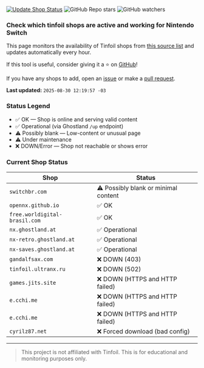 [![Update Shop Status](https://github.com/melogabriel/tinfoil-shops-status/actions/workflows/update.yml/badge.svg)](https://github.com/melogabriel/tinfoil-shops-status/actions/workflows/update.yml) ![GitHub Repo stars](https://img.shields.io/github/stars/melogabriel/tinfoil-shops-status) ![GitHub watchers](https://img.shields.io/github/watchers/melogabriel/tinfoil-shops-status)

### Check which tinfoil shops are active and working for Nintendo Switch

This page monitors the availability of Tinfoil shops from [this source list](https://opennx.github.io) and updates automatically every hour.

If this tool is useful, consider giving it a ⭐ on [GitHub](https://github.com/melogabriel/tinfoil-shops-status)!

If you have any shops to add, open an [issue](https://github.com/OpenNX/opennx.github.io/issues/new/choose) or make a [pull request](https://github.com/OpenNX/opennx.github.io/pulls).

**Last updated:** `2025-08-30 12:19:57 -03` 

### Status Legend
- ✅ OK — Shop is online and serving valid content
- ✅ Operational (via Ghostland `/up` endpoint)
- ⚠️ Possibly blank — Low-content or unusual page
- ⚠️ Under maintenance
- ❌ DOWN/Error — Shop not reachable or shows error

### Current Shop Status

| Shop | Status |
|------|--------|
| `switchbr.com` | ⚠️ Possibly blank or minimal content |
| `opennx.github.io` | ✅ OK |
| `free.worldigital-brasil.com` | ✅ OK |
| `nx.ghostland.at` | ✅ Operational |
| `nx-retro.ghostland.at` | ✅ Operational |
| `nx-saves.ghostland.at` | ✅ Operational |
| `gandalfsax.com` | ❌ DOWN (403) |
| `tinfoil.ultranx.ru` | ❌ DOWN (502) |
| `games.jits.site` | ❌ DOWN (HTTPS and HTTP failed) |
| `e.cchi.me` | ❌ DOWN (HTTPS and HTTP failed) |
| `e.cchi.me` | ❌ DOWN (HTTPS and HTTP failed) |
| `cyrilz87.net` | ❌ Forced download (bad config) |

---
> This project is not affiliated with Tinfoil. This is for educational and monitoring purposes only.
